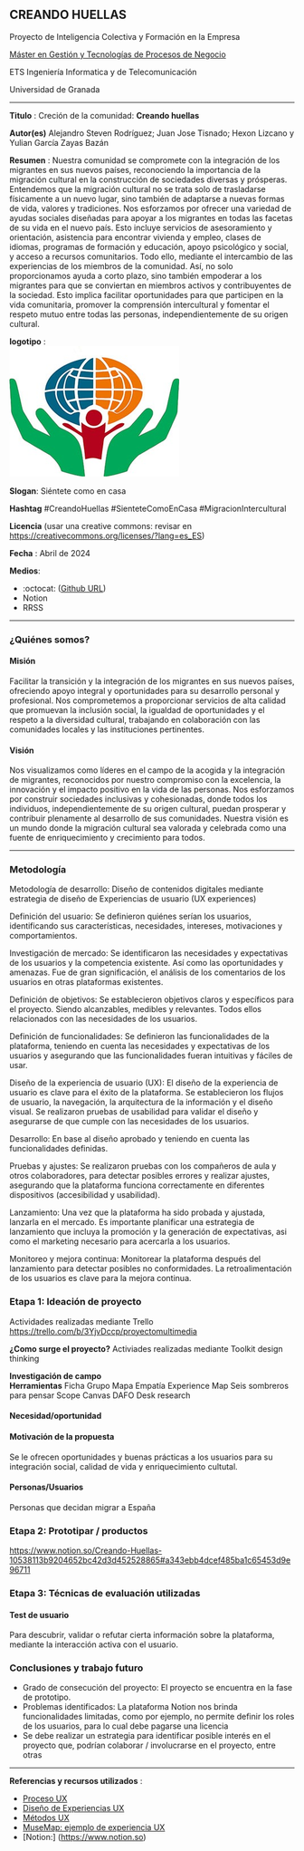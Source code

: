 ## CREANDO HUELLAS 

Proyecto de Inteligencia Colectiva y Formación en la Empresa

[Máster en Gestión y Tecnologías de Procesos de Negocio](https://masteres.ugr.es/mbagestiontic/)

ETS Ingeniería Informatica y de Telecomunicación

Universidad de Granada  

----

**Titulo** : Creción de la comunidad: **Creando huellas**

**Autor(es)** 
Alejandro Steven Rodríguez; Juan Jose Tisnado; Hexon Lizcano y Yulian García Zayas Bazán

**Resumen** : 
Nuestra comunidad se compromete con la integración de los migrantes en sus nuevos países, reconociendo la importancia de la migración cultural en la construcción de sociedades diversas y prósperas. Entendemos que la migración cultural no se trata solo de trasladarse físicamente a un nuevo lugar, sino también de adaptarse a nuevas formas de vida, valores y tradiciones.
Nos esforzamos por ofrecer una variedad de ayudas sociales diseñadas para apoyar a los migrantes en todas las facetas de su vida en el nuevo país. Esto incluye servicios de asesoramiento y orientación, asistencia para encontrar vivienda y empleo, clases de idiomas, programas de formación y educación, apoyo psicológico y social, y acceso a recursos comunitarios. Todo ello, mediante el intercambio de las experiencias de los miembros de la comunidad.
Así, no solo proporcionamos ayuda a corto plazo, sino también empoderar a los migrantes para que se conviertan en miembros activos y contribuyentes de la sociedad. Esto implica facilitar oportunidades para que participen en la vida comunitaria, promover la comprensión intercultural y fomentar el respeto mutuo entre todas las personas, independientemente de su origen cultural.

**logotipo** :  
![Logo](Logotipo.jpg)

**Slogan**: Siéntete como en casa

**Hashtag** 
#CreandoHuellas
#SienteteComoEnCasa
#MigracionIntercultural

**Licencia**    (usar una creative commons: revisar en https://creativecommons.org/licenses/?lang=es_ES) 

**Fecha** : Abril de 2024

**Medios**: 
*  :octocat: ([Github URL](https://github.com/yuliangzb/Creando-Huellas/edit/main/Readme.md))
* Notion
* RRSS

----

### ¿Quiénes somos?

#### Misión
Facilitar la transición y la integración de los migrantes en sus nuevos países, ofreciendo apoyo integral y oportunidades para su desarrollo personal y profesional. Nos comprometemos a proporcionar servicios de alta calidad que promuevan la inclusión social, la igualdad de oportunidades y el respeto a la diversidad cultural, trabajando en colaboración con las comunidades locales y las instituciones pertinentes.

#### Visión
Nos visualizamos como líderes en el campo de la acogida y la integración de migrantes, reconocidos por nuestro compromiso con la excelencia, la innovación y el impacto positivo en la vida de las personas. Nos esforzamos por construir sociedades inclusivas y cohesionadas, donde todos los individuos, independientemente de su origen cultural, puedan prosperar y contribuir plenamente al desarrollo de sus comunidades. Nuestra visión es un mundo donde la migración cultural sea valorada y celebrada como una fuente de enriquecimiento y crecimiento para todos.

----- 

### Metodología
Metodología de desarrollo: Diseño de contenidos digitales mediante estrategia de diseño de Experiencias de usuario (UX experiences) 

Definición del usuario: Se definieron quiénes serían los usuarios, identificando sus características, necesidades, intereses, motivaciones y comportamientos.

Investigación de mercado: Se identificaron las necesidades y expectativas de los usuarios y la competencia existente. Así como las oportunidades y amenazas. Fue de gran significación, el análisis de los comentarios de los usuarios en otras plataformas existentes.

Definición de objetivos: Se establecieron objetivos claros y específicos para el proyecto. Siendo alcanzables, medibles y relevantes. Todos ellos relacionados con las necesidades de los usuarios.

Definición de funcionalidades: Se definieron las funcionalidades de la plataforma, teniendo en cuenta las necesidades y expectativas de los usuarios y asegurando que las funcionalidades fueran intuitivas y fáciles de usar.

Diseño de la experiencia de usuario (UX): El diseño de la experiencia de usuario es clave para el éxito de la plataforma. Se establecieron los flujos de usuario, la navegación, la arquitectura de la información y el diseño visual. Se realizaron pruebas de usabilidad para validar el diseño y asegurarse de que cumple con las necesidades de los usuarios.

Desarrollo: En base al diseño aprobado y teniendo en cuenta las funcionalidades definidas.

Pruebas y ajustes: Se realizaron pruebas con los compañeros de aula y otros colaboradores, para detectar posibles errores y realizar ajustes, asegurando que la plataforma funciona correctamente en diferentes dispositivos (accesibilidad y usabilidad).

Lanzamiento: Una vez que la plataforma ha sido probada y ajustada, lanzarla en el mercado. Es importante planificar una estrategia de lanzamiento que incluya la promoción y la generación de expectativas, asi como el marketing necesario para acercarla a los usuarios.

Monitoreo y mejora continua: Monitorear la plataforma después del lanzamiento para detectar posibles no conformidades. La retroalimentación de los usuarios es clave para la mejora continua.

### Etapa 1: Ideación de proyecto 
Actividades realizadas mediante Trello https://trello.com/b/3YjvDccp/proyectomultimedia

**¿Como surge el proyecto?**
Activiades realizadas mediante Toolkit design thinking

**Investigación de campo**   
**Herramientas**
Ficha Grupo
Mapa Empatía
Experience Map
Seis sombreros para pensar
Scope Canvas
DAFO
Desk research

#### Necesidad/oportunidad

#### Motivación de la propuesta

Se le ofrecen oportunidades y buenas prácticas a los usuarios para su integración social, calidad de vida y enriquecimiento cultutal.

#### Personas/Usuarios
Personas que decidan migrar a España

### Etapa 2: Prototipar / productos 

https://www.notion.so/Creando-Huellas-10538113b9204652bc42d3d452528865#a343ebb4dcef485ba1c65453d9e96711

### Etapa 3: Técnicas de evaluación utilizadas

#### Test de usuario
Para descubrir, validar o refutar cierta información sobre la plataforma, mediante la interacción activa con el usuario.

### Conclusiones y trabajo futuro
* Grado de consecución del proyecto: El proyecto se encuentra en la fase de prototipo.
* Problemas identificados: La plataforma Notion nos brinda funcionalidades limitadas, como por ejemplo, no permite definir los roles de los usuarios, para lo cual debe pagarse una licencia
* Se debe realizar un estrategia para identificar posible interés en el proyecto que, podrían  colaborar / involucrarse en el proyecto, entre otras

----

**Referencias y recursos utilizados** :

* [Proceso UX](https://uxmastery.com/resources/process/)
* [Diseño de Experiencias UX](http://www.nosolousabilidad.com/articulos/uxd.htm) 
* [Métodos UX](https://mgea.github.io/UX-DIU-Checklist/index.html) 
* [MuseMap: ejemplo de experiencia UX](https://blog.prototypr.io/musemap-street-art-app-ux-case-study-9bec6a99823b) 
* [Notion:] (https://www.notion.so)






